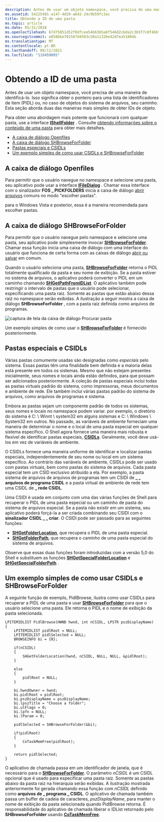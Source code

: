 ```yaml
---
description: Antes de usar um objeto namespace, você precisa de uma maneira de identificá-lo.
ms.assetid: 54225481-a147-4d29-a642-24c9b59fc3ac
title: Obtendo a ID de uma pasta
ms.topic: article
ms.date: 05/31/2018
ms.openlocfilehash: 67d75051d52f0dfcee54b6365a8f546d2cbda2c3b5f7c0f4b6fbbc19fa1e40c6
ms.sourcegitcommit: e858bbe701567d4583c50a11326e42d7ea51804b
ms.translationtype: MT
ms.contentlocale: pt-BR
ms.lasthandoff: 08/11/2021
ms.locfileid: "118459005"
---
```

# <a name="getting-a-folders-id"></a>Obtendo a ID de uma pasta

Antes de usar um objeto namespace, você precisa de uma maneira de identificá-lo. Isso significa obter o ponteiro para uma lista de identificadores de item (PIDL) ou, no caso de objetos do sistema de arquivos, seu caminho. Esta seção aborda duas das maneiras mais simples de obter IDs de objeto.

Para obter uma abordagem mais potente que funcionará com qualquer pasta, use a interface [**IShellFolder**](/windows/win32/api/shobjidl_core/nn-shobjidl_core-ishellfolder) . Consulte [obtendo informações sobre o conteúdo de uma pasta](folder-info.md) para obter mais detalhes.

-   [A caixa de diálogo Openfiles](#the-openfiles-dialog-box)
-   [A caixa de diálogo SHBrowseForFolder](#the-shbrowseforfolder-dialog-box)
-   [Pastas especiais e CSIDLs](#special-folders-and-csidls)
-   [Um exemplo simples de como usar CSIDLs e SHBrowseForFolder](#a-simple-example-of-how-to-use-csidls-and-shbrowseforfolder)

## <a name="the-openfiles-dialog-box"></a>A caixa de diálogo Openfiles

Para permitir que o usuário navegue no namespace e selecione uma pasta, seu aplicativo pode usar a interface [**IFileDialog**](/windows/win32/api/shobjidl_core/nn-shobjidl_core-ifiledialog) . Chamar essa interface com o sinalizador **FOS \_ PICKFOLDERS** inicia a caixa de diálogo [abrir arquivos](../dlgbox/open-and-save-as-dialog-boxes.md) comuns no modo "escolher pastas".

para o Windows Vista e posterior, essa é a maneira recomendada para escolher pastas.

## <a name="the-shbrowseforfolder-dialog-box"></a>A caixa de diálogo SHBrowseForFolder

Para permitir que o usuário navegue pelo namespace e selecione uma pasta, seu aplicativo pode simplesmente invocar [**SHBrowseForFolder**](/windows/desktop/api/shlobj_core/nf-shlobj_core-shbrowseforfoldera). Chamar essa função inicia uma caixa de diálogo com uma interface do usuário que funciona de certa forma com as caixas de diálogo [abrir ou salvar](../dlgbox/open-and-save-as-dialog-boxes.md) em comum.

Quando o usuário seleciona uma pasta, [**SHBrowseForFolder**](/windows/desktop/api/shlobj_core/nf-shlobj_core-shbrowseforfoldera) retorna o PIDL totalmente qualificado da pasta e seu nome de exibição. Se a pasta estiver no sistema de arquivos, o aplicativo poderá converter o PIDL em um caminho chamando [**SHGetPathFromIDList**](/windows/desktop/api/shlobj_core/nf-shlobj_core-shgetpathfromidlista). O aplicativo também pode restringir o intervalo de pastas que o usuário pode selecionar, especificando uma pasta raiz. Somente as pastas que estão abaixo dessa raiz no namespace serão exibidas. A ilustração a seguir mostra a caixa de diálogo **SHBrowseForFolder** , com a pasta raiz definida como arquivos de programas.

![captura de tela da caixa de diálogo Procurar pasta](images/shell1.png)

Um exemplo simples de como usar o [**SHBrowseForFolder**](/windows/desktop/api/shlobj_core/nf-shlobj_core-shbrowseforfoldera) é fornecido posteriormente.

## <a name="special-folders-and-csidls"></a>Pastas especiais e CSIDLs

Várias pastas comumente usadas são designadas como *especiais* pelo sistema. Essas pastas têm uma finalidade bem definida e a maioria delas está presente em todos os sistemas. Mesmo que não estejam presentes inicialmente, seus nomes e locais ainda estão definidos, para que possam ser adicionados posteriormente. A coleção de pastas especiais inclui todas as pastas virtuais padrão do sistema, como impressoras, meus documentos e ambiente de rede. Ele também inclui várias pastas padrão do sistema de arquivos, como arquivos de programas e sistema.

Embora as pastas sejam um componente padrão de todos os sistemas, seus nomes e locais no namespace podem variar. por exemplo, o diretório do sistema é C: \\ Winnt \\ system32 em alguns sistemas e C: \\ Windows \\ System32 em outros. No passado, as variáveis de ambiente forneciam uma maneira de determinar o nome e o local de uma pasta especial em qualquer sistema específico. O Shell agora fornece uma maneira mais robusta e flexível de identificar pastas especiais, [**CSIDLs**](csidl.md). Geralmente, você deve usá-los em vez de variáveis de ambiente.

O CSIDLs fornece uma maneira uniforme de identificar e localizar pastas especiais, independentemente de seu nome ou local em um sistema específico. Ao contrário das variáveis de ambiente, CSIDLs pode ser usado com pastas virtuais, bem como pastas do sistema de arquivos. Cada pasta especial tem um CSID exclusivo atribuído a ela. Por exemplo, a pasta sistema de arquivos de arquivos de programas tem um CSIDl de **\_ \_ arquivos de programa CSIDL** e a pasta virtual de ambiente de rede tem uma CSIDL de **\_ rede CSIDL**.

Uma CSIDl é usada em conjunto com uma das várias funções de Shell para recuperar o PIDL de uma pasta especial ou um caminho de pasta do sistema de arquivos especial. Se a pasta não existir em um sistema, seu aplicativo poderá forçá-la a ser criada combinando seu CSIDl com o **sinalizador CSIDL \_ \_ criar**. O CSIDl pode ser passado para as seguintes funções:

-   [**SHGetFolderLocation**](/windows/desktop/api/shlobj_core/nf-shlobj_core-shgetfolderlocation), que recupera o PIDL de uma pasta especial.
-   [**SHGetFolderPath**](/windows/desktop/api/shlobj_core/nf-shlobj_core-shgetfolderpatha), que recupera o caminho de uma pasta especial do sistema de arquivos.

Observe que essas duas funções foram introduzidas com a versão 5,0 do Shell e substituem as funções [**SHGetSpecialFolderLocation**](/windows/desktop/api/shlobj_core/nf-shlobj_core-shgetspecialfolderlocation) e [**SHGetSpecialFolderPath**](/windows/desktop/api/shlobj_core/nf-shlobj_core-shgetspecialfolderpatha) .

## <a name="a-simple-example-of-how-to-use-csidls-and-shbrowseforfolder"></a>Um exemplo simples de como usar CSIDLs e SHBrowseForFolder

A seguinte função de exemplo, PidlBrowse, ilustra como usar CSIDLs para recuperar a PIDL de uma pasta e usar [**SHBrowseForFolder**](/windows/desktop/api/shlobj_core/nf-shlobj_core-shbrowseforfoldera) para que o usuário selecione uma pasta. Ele retorna o PIDL e o nome de exibição da pasta selecionada.


```
LPITEMIDLIST PidlBrowse(HWND hwnd, int nCSIDL, LPSTR pszDisplayName)
{
    LPITEMIDLIST pidlRoot = NULL;
    LPITEMIDLIST pidlSelected = NULL;
    BROWSEINFO bi = {0};

    if(nCSIDL)
    {
        SHGetFolderLocation(hwnd, nCSIDL, NULL, NULL, &pidlRoot);
    }

    else
    {
        pidlRoot = NULL;
    }

    bi.hwndOwner = hwnd;
    bi.pidlRoot = pidlRoot;
    bi.pszDisplayName = pszDisplayName;
    bi.lpszTitle = "Choose a folder";
    bi.ulFlags = 0;
    bi.lpfn = NULL;
    bi.lParam = 0;

    pidlSelected = SHBrowseForFolder(&bi);

    if(pidlRoot)
    {
        CoTaskMemFree(pidlRoot);
    }

    return pidlSelected;
}
```



O aplicativo de chamada passa em um identificador de janela, que é necessário para o [**SHBrowseForFolder**](/windows/desktop/api/shlobj_core/nf-shlobj_core-shbrowseforfoldera). O parâmetro *nCSIDL* é um CSIDL opcional que é usado para especificar uma pasta raiz. Somente as pastas abaixo da pasta raiz na hierarquia serão exibidas. A ilustração mostrada anteriormente foi gerada chamando essa função com *nCSIDL* definido como **arquivos de \_ programa \_ CSIDL**. O aplicativo de chamada também passa um buffer de cadeia de caracteres, *pszDisplayName*, para manter o nome de exibição da pasta selecionada quando PidlBrowse retorna. É responsabilidade do aplicativo de chamada liberar o IDList retornado pelo **SHBrowseForFolder** usando [**CoTaskMemFree**](/windows/win32/api/combaseapi/nf-combaseapi-cotaskmemfree).

 

 
